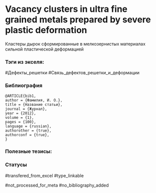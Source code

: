 # Vacancy clusters in ultra fine grained metals prepared by severe plastic deformation

Кластеры дырок сформированные в мелкозернистых материалах сильной пластической деформацией

### Тэги из экселя:
#Дефекты_решетки 
#Связь_дефектов_решетки_и_деформации 

### Библиография
```
@ARTICLE{bib1,
author = {Фамилия, И. О.},
title = {Название статьи},
journal = {Журнал},
year = {2012},
volume = {1},
pages = {100},
language = {russian},
authorother = {true},
authorconf = {true},
}
```

### Полезные тезисы:

### Статусы
#transfered_from_excel 
#type_linkable 

#not_processed_for_meta
#no_bibliography_added
